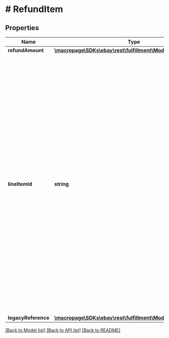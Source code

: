 # # RefundItem

## Properties

Name | Type | Description | Notes
------------ | ------------- | ------------- | -------------
**refundAmount** | [**\macropage\SDKs\ebay\rest\fulfillment\Model\SimpleAmount**](SimpleAmount.md) |  | [optional] 
**lineItemId** | **string** | The unique identifier of an order line item. This identifier is created once a buyer purchases a &#39;Buy It Now&#39; item or if an auction listing ends with a winning bidder. Either this field or the legacyReference container is needed to identify an individual order line item that will receive a refund. Note: The lineItemId field is used to identify an order line item in REST API format, and the legacyReference container is used to identify an order line item in Trading/legacy API format. Both legacy and REST API identifiers are returned in getOrder (Fulfillment API) and GetOrders (Trading API). | [optional] 
**legacyReference** | [**\macropage\SDKs\ebay\rest\fulfillment\Model\LegacyReference**](LegacyReference.md) |  | [optional] 

[[Back to Model list]](../../README.md#documentation-for-models) [[Back to API list]](../../README.md#documentation-for-api-endpoints) [[Back to README]](../../README.md)


